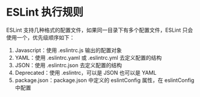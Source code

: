 # ESLint 执行规则

ESLint 支持几种格式的配置文件，如果同一目录下有多个配置文件，ESLint 只会使用一个，优先级顺序如下：

1. Javascript：使用 .eslintrc.js 输出的配置对象
2. YAML：使用 .eslintrc.yaml 或 .eslintrc.yml 去定义配置的结构
3. JSON：使用 .eslintrc.json 去定义配置的结构
4. Deprecated：使用 .eslintrc，可以是 JSON 也可以是 YAML
5. package.json：package.json 中定义的 eslintConfig 属性，在 eslintConfig 中配置